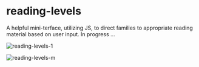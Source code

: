# reading-levels
A helpful mini-terface, utilizing JS, to direct families to appropriate reading material based on user input. In progress ...

![reading-levels-1](https://user-images.githubusercontent.com/44883733/57958798-10fb9f80-78cf-11e9-980d-72112300b61d.png)

![reading-levels-m](https://user-images.githubusercontent.com/44883733/58052290-68de1480-7b22-11e9-85cd-83b0a8bc1c69.PNG)
